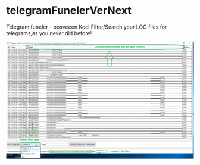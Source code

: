 # telegramFunelerVerNext
Telegram funeler - posvecen Koci
Filter/Search your LOG files for telegrams,as you never did before!

![](TelegramGridInfo.png)
